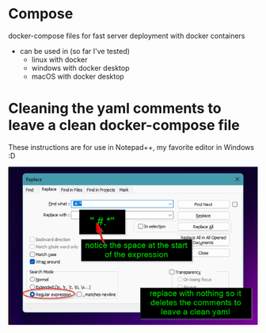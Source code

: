 # Compose
docker-compose files for fast server deployment with docker containers
- can be used in (so far I've tested)
  - linux with docker
  - windows with docker desktop
  - macOS with docker desktop

# Cleaning the yaml comments to leave a clean docker-compose file
These instructions are for use in Notepad++, my favorite editor in Windows :D

![cleaning the yaml file in notepad++](/assets/compose-clean-notepadd.png)